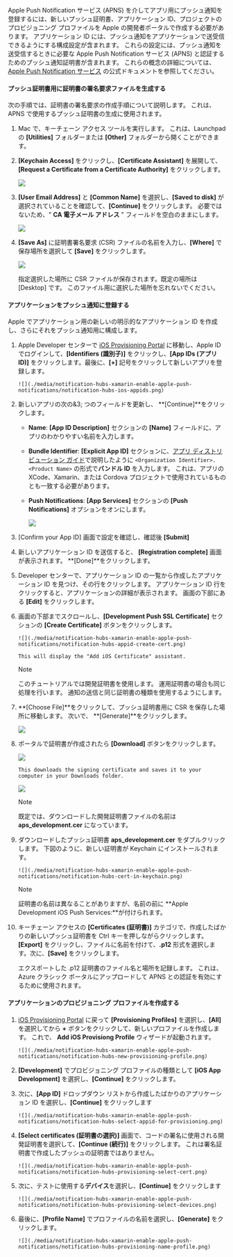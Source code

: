 

Apple Push Notification サービス (APNS) を介してアプリ用にプッシュ通知を登録するには、新しいプッシュ証明書、アプリケーション ID、プロジェクトのプロビジョニング プロファイルを Apple の開発者ポータルで作成する必要があります。 アプリケーション ID には、プッシュ通知をアプリケーションで送受信できるようにする構成設定が含まれます。 これらの設定には、プッシュ通知を送受信するときに必要な Apple Push Notification サービス (APNS) と認証するためのプッシュ通知証明書が含まれます。 これらの概念の詳細については、 [Apple Push Notification サービス](http://go.microsoft.com/fwlink/p/?LinkId=272584) の公式ドキュメントを参照してください。

#### <a name="generate-the-certificate-signing-request-file-for-the-push-certificate"></a>プッシュ証明書用に証明書の署名要求ファイルを生成する
次の手順では、証明書の署名要求の作成手順について説明します。 これは、APNS で使用するプッシュ証明書の生成に使用されます。

1. Mac で、キーチェーン アクセス ツールを実行します。 これは、Launchpad の **[Utilities]** フォルダーまたは **[Other]** フォルダーから開くことができます。
2. **[Keychain Access]** をクリックし、**[Certificate Assistant]** を展開して、**[Request a Certificate from a Certificate Authority]** をクリックします。
   
      ![](./media/notification-hubs-xamarin-enable-apple-push-notifications/notification-hubs-request-cert-from-ca.png)
3. **[User Email Address]** と **[Common Name]** を選択し、**[Saved to disk]** が選択されていることを確認して、**[Continue]** をクリックします。 必要ではないため、" **CA 電子メール アドレス** " フィールドを空白のままにします。
   
      ![](./media/notification-hubs-xamarin-enable-apple-push-notifications/notification-hubs-csr-info.png)
4. **[Save As]** に証明書署名要求 (CSR) ファイルの名前を入力し、**[Where]** で保存場所を選択して **[Save]** をクリックします。
   
      ![](./media/notification-hubs-xamarin-enable-apple-push-notifications/notification-hubs-save-csr.png)
   
      指定選択した場所に CSR ファイルが保存されます。既定の場所は [Desktop] です。 このファイル用に選択した場所を忘れないでください。

#### <a name="register-your-app-for-push-notifications"></a>アプリケーションをプッシュ通知に登録する
Apple でアプリケーション用の新しいの明示的なアプリケーション ID を作成し、さらにそれをプッシュ通知用に構成します。  

1. Apple Developer センターで [iOS Provisioning Portal](http://go.microsoft.com/fwlink/p/?LinkId=272456) に移動し、Apple ID でログインして、**[Identifiers (識別子)]** をクリックし、**[App IDs (アプリ ID)]** をクリックします。最後に、**[+]** 記号をクリックして新しいアプリを登録します。
   
       ![](./media/notification-hubs-xamarin-enable-apple-push-notifications/notification-hubs-ios-appids.png)
2. 新しいアプリの次の&3; つのフィールドを更新し、 **[Continue]**をクリックします。
   
   * **Name**: **[App ID Description]** セクションの **[Name]** フィールドに、アプリのわかりやすい名前を入力します。
   * **Bundle Identifier**: **[Explicit App ID]** セクションに、[アプリ ディストリビューション ガイド](https://developer.apple.com/library/mac/documentation/IDEs/Conceptual/AppDistributionGuide/ConfiguringYourApp/ConfiguringYourApp.html#//apple_ref/doc/uid/TP40012582-CH28-SW8)で説明したように `<Organization Identifier>.<Product Name>` の形式で**バンドル ID** を入力します。 これは、アプリの XCode、Xamarin、または Cordova プロジェクトで使用されているものとも一致する必要があります。
   * **Push Notifications**: **[App Services]** セクションの **[Push Notifications]** オプションをオンにします。
     
     ![](./media/notification-hubs-xamarin-enable-apple-push-notifications/notification-hubs-new-appid-info.png)
3. [Confirm your App ID] 画面で設定を確認し、確認後 **[Submit]**
4. 新しいアプリケーション ID を送信すると、 **[Registration complete]** 画面が表示されます。 **[Done]**をクリックします。
5. Developer センターで、アプリケーション ID の一覧から作成したアプリケーション ID を見つけ、その行をクリックします。 アプリケーション ID 行をクリックすると、アプリケーションの詳細が表示されます。 画面の下部にある **[Edit]** をクリックします。
6. 画面の下部までスクロールし、**[Development Push SSL Certificate]** セクションの **[Create Certificate]** ボタンをクリックします。
   
       ![](./media/notification-hubs-xamarin-enable-apple-push-notifications/notification-hubs-appid-create-cert.png)
   
       This will display the "Add iOS Certificate" assistant.
   
   > [!NOTE]
   > このチュートリアルでは開発証明書を使用します。 運用証明書の場合も同じ処理を行います。 通知の送信と同じ証明書の種類を使用するようにします。
   > 
   > 
7. **[Choose File]**をクリックして、プッシュ証明書用に CSR を保存した場所に移動します。 次いで、 **[Generate]**をクリックします。
   
      ![](./media/notification-hubs-xamarin-enable-apple-push-notifications/notification-hubs-appid-cert-choose-csr.png)
8. ポータルで証明書が作成されたら **[Download]** ボタンをクリックします。
   
      ![](./media/notification-hubs-xamarin-enable-apple-push-notifications/notification-hubs-appid-download-cert.png)
   
       This downloads the signing certificate and saves it to your computer in your Downloads folder.
   
      ![](./media/notification-hubs-enable-apple-push-notifications/notification-hubs-cert-downloaded.png)
   
   > [!NOTE]
   > 既定では、ダウンロードした開発証明書ファイルの名前は **aps_development.cer** になっています。
   > 
   > 
9. ダウンロードしたプッシュ証明書 **aps_development.cer** をダブルクリックします。 下図のように、新しい証明書が Keychain にインストールされます。
   
       ![](./media/notification-hubs-xamarin-enable-apple-push-notifications/notification-hubs-cert-in-keychain.png)
   
   > [!NOTE]
   > 証明書の名前は異なることがありますが、名前の前に **Apple Development iOS Push Services:**が付けられます。
   > 
   > 
10. キーチェーン アクセスの **[Certificates (証明書)]** カテゴリで、作成したばかりの新しいプッシュ証明書を Ctrl キーを押しながらクリックします。 **[Export]** をクリックし、ファイルに名前を付けて、**.p12** 形式を選択します。次に、**[Save]** をクリックします。
    
    エクスポートした .p12 証明書のファイル名と場所を記録します。 これは、Azure クラシック ポータルにアップロードして APNS との認証を有効にするために使用されます。

#### <a name="create-a-provisioning-profile-for-the-app"></a>アプリケーションのプロビジョニング プロファイルを作成する
1. <a href="http://go.microsoft.com/fwlink/p/?LinkId=272456" target="_blank">iOS Provisioning Portal</a> に戻って **[Provisioning Profiles]** を選択し、**[All]** を選択してから **+** ボタンをクリックして、新しいプロファイルを作成します。 これで、 **Add iOS Provisiong Profile** ウィザードが起動されます。
   
       ![](./media/notification-hubs-xamarin-enable-apple-push-notifications/notification-hubs-new-provisioning-profile.png)
2. **[Development]** でプロビジョニング プロファイルの種類として **[iOS App Development]** を選択し、**[Continue]** をクリックします。
3. 次に、**[App ID]** ドロップダウン リストから作成したばかりのアプリケーション ID を選択し、**[Continue]** をクリックします
   
       ![](./media/notification-hubs-xamarin-enable-apple-push-notifications/notification-hubs-select-appid-for-provisioning.png)
4. **[Select certificates (証明書の選択)]** 画面で、コードの署名に使用される開発証明書を選択して、**[Continue (続行)]** をクリックします。 これは署名証明書で作成したプッシュの証明書ではありません。
   
       ![](./media/notification-hubs-xamarin-enable-apple-push-notifications/notification-hubs-provisioning-select-cert.png)
5. 次に、テストに使用する**デバイス**を選択し、**[Continue]** をクリックします
   
       ![](./media/notification-hubs-xamarin-enable-apple-push-notifications/notification-hubs-provisioning-select-devices.png)
6. 最後に、**[Profile Name]** でプロファイルの名前を選択し、**[Generate]** をクリックします。
   
       ![](./media/notification-hubs-xamarin-enable-apple-push-notifications/notification-hubs-provisioning-name-profile.png)



<!--HONumber=Feb17_HO1-->



